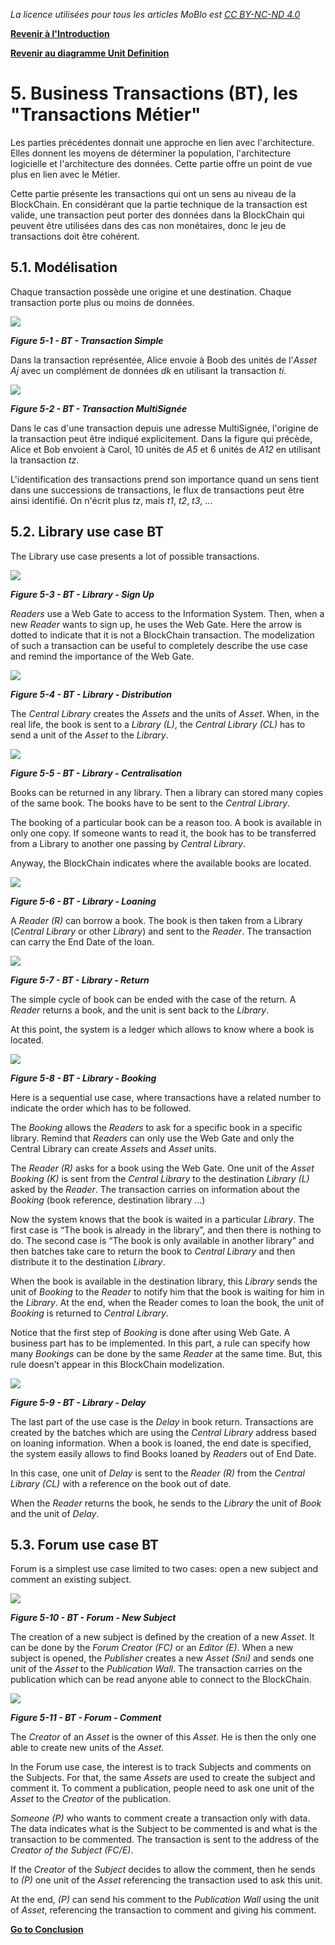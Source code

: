 _La licence utilisées pour tous les articles MoBlo est_ [_CC BY-NC-ND 4.0_](https://creativecommons.org/licenses/by-nc-nd/4.0/)

[**Revenir à l'Introduction**](/README.md)

[**Revenir au diagramme Unit Definition**](/04-ud.md)

# 5.    Business Transactions \(BT\), les "Transactions Métier"

Les parties précédentes donnait une approche en lien avec l'architecture. Elles donnent les moyens de déterminer la population, l'architecture logicielle et l'architecture des données. Cette partie offre un point de vue plus en lien avec le Métier.

Cette partie présente les transactions qui ont un sens au niveau de la BlockChain. En considérant que la partie technique de la transaction est valide, une transaction peut porter des données dans la BlockChain qui peuvent être utilisées dans des cas non monétaires, donc le jeu de transactions doit être cohérent.

## 5.1.    Modélisation

Chaque transaction possède une origine et une destination. Chaque transaction porte plus ou moins de données.

![](/Img/BT-SimpleTransaction.png)

_**Figure 5-1 - BT - Transaction Simple**_

Dans la transaction représentée, Alice envoie à Boob des unités de l'_Asset Aj_ avec un complément de données _dk_ en utilisant la transaction _ti_.

![](/Img/BT-MultiSig.png)

_**Figure 5-2 - BT - Transaction MultiSignée**_

Dans le cas d'une transaction depuis une adresse MultiSignée, l'origine de la transaction peut être indiqué explicitement. Dans la figure qui précède, Alice et Bob envoient à Carol, 10 unités de _A5_ et 6 unités de _A12_ en utilisant la transaction _tz_.

L'identification des transactions prend son importance quand un sens tient dans une successions de transactions, le flux de transactions peut être ainsi identifié. On n'écrit plus _tz_, mais _t1_, _t2_, _t3_, ...

## 5.2.    Library use case BT

The Library use case presents a lot of possible transactions.

![](/Img/BT-Library-SignUp.png)

_**Figure 5-3 - BT - Library - Sign Up**_

_Readers_ use a Web Gate to access to the Information System. Then, when a new _Reader_ wants to sign up, he uses the Web Gate. Here the arrow is dotted to indicate that it is not a BlockChain transaction. The modelization of such a transaction can be useful to completely describe the use case and remind the importance of the Web Gate.

![](/Img/BT-Library-Distrib.png)

_**Figure 5-4 - BT - Library - Distribution**_

The _Central Library_ creates the _Assets_ and the units of _Asset_. When, in the real life, the book is sent to a _Library \(L\)_, the _Central Library \(CL\)_ has to send a unit of the _Asset_ to the _Library_.

![](/Img/BT-Library-Central.png)

_**Figure 5-5 - BT - Library - Centralisation**_

Books can be returned in any library. Then a library can stored many copies of the same book. The books have to be sent to the _Central Library_.

The booking of a particular book can be a reason too. A book is available in only one copy. If someone wants to read it, the book has to be transferred from a Library to another one passing by _Central Library_.

Anyway, the BlockChain indicates where the available books are located.

![](/Img/BT-Library-Loaning.png)

_**Figure 5-6 - BT - Library - Loaning**_

A _Reader \(R\)_ can borrow a book. The book is then taken from a Library \(_Central Library_ or other _Library_\) and sent to the _Reader_. The transaction can carry the End Date of the loan.

![](/Img/BT-Library-Return.png)

_**Figure 5-7 - BT - Library - Return**_

The simple cycle of book can be ended with the case of the return. A _Reader_ returns a book, and the unit is sent back to the _Library_.

At this point, the system is a ledger which allows to know where a book is located.

![](/Img/BT-Library-Booking.png)

_**Figure 5-8 - BT - Library - Booking**_

Here is a sequential use case, where transactions have a related number to indicate the order which has to be followed.

The _Booking_ allows the _Readers_ to ask for a specific book in a specific library. Remind that _Readers_ can only use the Web Gate and only the Central Library can create _Assets_ and _Asset_ units.

The _Reader \(R\)_ asks for a book using the Web Gate. One unit of the _Asset Booking \(K\)_ is sent from the _Central Library_ to the destination _Library \(L\)_ asked by the _Reader_. The transaction carries on information about the _Booking_ \(book reference, destination library …\)

Now the system knows that the book is waited in a particular _Library_. The first case is “The book is already in the library”, and then there is nothing to do. The second case is “The book is only available in another library” and then batches take care to return the book to _Central Library_ and then distribute it to the destination _Library_.

When the book is available in the destination library, this _Library_ sends the unit of _Booking_ to the _Reader_ to notify him that the book is waiting for him in the _Library_. At the end, when the Reader comes to loan the book, the unit of _Booking_ is returned to _Central Library_.

Notice that the first step of _Booking_ is done after using Web Gate. A business part has to be implemented. In this part, a rule can specify how many _Bookings_ can be done by the same _Reader_ at the same time. But, this rule doesn’t appear in this BlockChain modelization.

![](/Img/BT-Library-Delay.png)

_**Figure 5-9 - BT - Library - Delay**_

The last part of the use case is the _Delay_ in book return. Transactions are created by the batches which are using the _Central Library_ address based on loaning information. When a book is loaned, the end date is specified, the system easily allows to find Books loaned by _Readers_ out of End Date.

In this case, one unit of _Delay_ is sent to the _Reader \(R\)_ from the _Central Library \(CL\)_ with a reference on the book out of date.

When the _Reader_ returns the book, he sends to the _Library_ the unit of _Book_ and the unit of _Delay_.

## 5.3.    Forum use case BT

Forum is a simplest use case limited to two cases: open a new subject and comment an existing subject.

![](/Img/BT-Forum-NewSubj.png)

_**Figure 5-10 - BT - Forum - New Subject**_

The creation of a new subject is defined by the creation of a new _Asset_. It can be done by the _Forum Creator \(FC\)_ or an _Editor \(E\)_. When a new subject is opened, the _Publisher_ creates a new _Asset \(Sni\)_ and sends one unit of the _Asset_ to the _Publication Wall_. The transaction carries on the publication which can be read anyone able to connect to the BlockChain.

![](/Img/BT-Forum-Comment.png)

_**Figure 5-11 - BT - Forum - Comment**_

The _Creator_ of an _Asset_ is the owner of this _Asset_. He is then the only one able to create new units of the _Asset_.

In the Forum use case, the interest is to track Subjects and comments on the Subjects. For that, the same _Assets_ are used to create the subject and comment it. To comment a publication, people need to ask one unit of the _Asset_ to the _Creator_ of the publication.

_Someone \(P\)_ who wants to comment create a transaction only with data. The data indicates what is the Subject to be commented is and what is the transaction to be commented. The transaction is sent to the address of the _Creator of the Subject \(FC/E\)_.

If the _Creator_ of the _Subject_ decides to allow the comment, then he sends to _\(P\)_ one unit of the _Asset_ referencing the transaction used to ask this unit.

At the end, _\(P\)_ can send his comment to the _Publication Wall_ using the unit of _Asset_, referencing the transaction to comment and giving his comment.

[**Go to Conclusion**](/06-conclusion.md)

